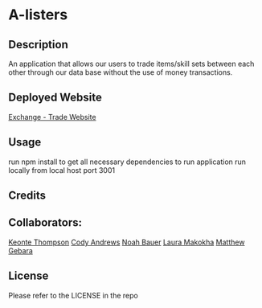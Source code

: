 # A-listers

## Description

An application that allows our users to trade items/skill sets between each other through our data base without the use
of money transactions.

## Deployed Website

[Exchange - Trade Website](url)

## Usage

run npm install to get all necessary dependencies to run application
run locally from local host port 3001

## Credits

## Collaborators:

[Keonte Thompson](https://github.com/kthom42)
[Cody Andrews](https://github.com/sorryz23)
[Noah Bauer](https://github.com/Zeladras)
[Laura Makokha](https://github.com/codinglov)
[Matthew Gebara](https://github.com/GebaraMatthew)

## License

Please refer to the LICENSE in the repo
